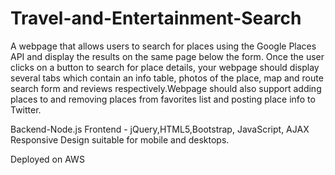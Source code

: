 # Travel-and-Entertainment-Search
A webpage that allows users to search for places using the Google Places
API and display the results on the same page below the form. Once the user clicks on a button to search
for place details, your webpage should display several tabs which contain an info table, photos of the
place, map and route search form and reviews respectively.Webpage should also support adding
places to and removing places from favorites list and posting place info to Twitter.

Backend-Node.js
Frontend - jQuery,HTML5,Bootstrap, JavaScript, AJAX 
Responsive Design suitable for mobile and desktops.

Deployed on AWS 
